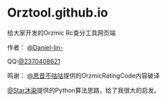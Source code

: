 # Orztool.github.io

给大家开发的Orzmic Rc查分工具网页端

作者： [@Daniel-lin-](https://space.bilibili.com/1333478733)

QQ:[@2370408621](https://qm.qq.com/cgi-bin/qm/qr?k=cUojLoZsBE0HvCHgOjuZOGNiJkZ06-z0&noverify=0&personal_qrcode_source=3)

鸣谢：
[@思昔不咕咕](https://space.bilibili.com/518645556)提供的OrzmicRatingCode内容破译

[@Star沐染](https://space.bilibili.com/550984227)提供的Python算法思路，给了我很大的启发。
